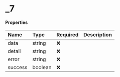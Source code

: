 # \_7

**Properties**

| Name    | Type    | Required | Description |
| :------ | :------ | :------- | :---------- |
| data    | string  | ❌       |             |
| detail  | string  | ❌       |             |
| error   | string  | ❌       |             |
| success | boolean | ❌       |             |

